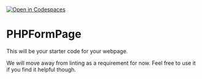 [![Open in Codespaces](https://classroom.github.com/assets/launch-codespace-7f7980b617ed060a017424585567c406b6ee15c891e84e1186181d67ecf80aa0.svg)](https://classroom.github.com/open-in-codespaces?assignment_repo_id=12084635)
# PHPFormPage

This will be your starter code for your webpage.

We will move away from linting as a requirement for now.  Feel free to use it if you find it helpful though.
